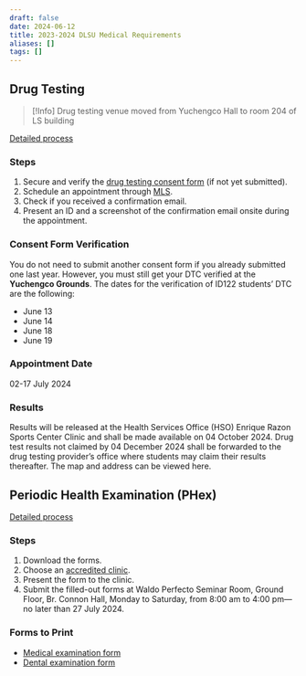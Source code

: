 ```yaml
---
draft: false
date: 2024-06-12
title: 2023-2024 DLSU Medical Requirements
aliases: []
tags: []
---
```


## Drug Testing

> [!Info]
> Drug testing venue moved from Yuchengco Hall to room 204 of LS building

[Detailed process](https://www.dlsu.edu.ph/wp-content/uploads/pdf/hso/detailed-process-of-the-undergraduate-students-drug-testing.pdf)

### Steps

1. Secure and verify the [drug testing consent form](https://www.dlsu.edu.ph/wp-content/uploads/pdf/osa/sdfo/drug-test-consent-form.pdf) (if not yet submitted).
2. Schedule an appointment through [MLS](https://my.dlsu.edu.ph/).
3. Check if you received a confirmation email.
4. Present an ID and a screenshot of the confirmation email onsite during the appointment.

### Consent Form Verification

You do not need to submit another consent form if you already submitted one last year. However, you must still get your DTC verified at the **Yuchengco Grounds**. The dates for the verification of ID122 students’ DTC are the following:

- June 13
- June 14
- June 18
- June 19

### Appointment Date

02-17 July 2024

### Results

Results will be released at the Health Services Office (HSO) Enrique Razon Sports Center Clinic and shall be made available on 04 October 2024. Drug test results not claimed by 04 December 2024 shall be forwarded to the drug testing provider’s office where students may claim their results thereafter. The map and address can be viewed here.

## Periodic Health Examination (PHex)

[Detailed process](https://www.dlsu.edu.ph/wp-content/uploads/pdf/hso/detailed-process-of-the-undergraduate-students-periodic-health-examination.pdf)

### Steps

1. Download the forms.
2. Choose an [accredited clinic](https://www.dlsu.edu.ph/wp-content/uploads/pdf/hso/accredited-clinics.pdf).
3. Present the form to the clinic.
4. Submit the filled-out forms at Waldo Perfecto Seminar Room, Ground Floor, Br. Connon Hall, Monday to Saturday, from 8:00 am to 4:00 pm—no later than 27 July 2024.

### Forms to Print

- [Medical examination form](https://www.dlsu.edu.ph/wp-content/uploads/pdf/hso/medical-examination-form.pdf)
- [Dental examination form](https://www.dlsu.edu.ph/wp-content/uploads/pdf/hso/dental-form.pdf)
